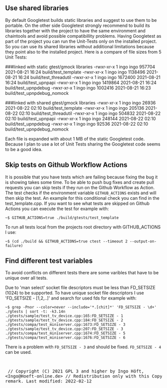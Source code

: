 ## Use shared libraries
By default Googletest builds static libraries and suggest to use them to be
portable. On the other side Googletest strongly recommend to build its
libraries together with the project to have the same environment and chaintools
and avoid possible compatibillity problems. Having Googletest as part of the
project you can run the Unit-Tests only on the installed project. So you can
use its shared libraries without additional limitations because they point also
to the installed project. Here is a compare of file sizes from 5 Unit Tests:

###linked with static gtest/gmock libraries
    -rwxr-xr-x 1 ingo ingo  957704 2021-08-21 16:24 build/test_template
    -rwxr-xr-x 1 ingo ingo 1138496 2021-08-21 16:24 build/test_threadutil
    -rwxr-xr-x 1 ingo ingo 1672400 2021-08-21 16:24 build/test_upnpapi
    -rwxr-xr-x 1 ingo ingo 1419864 2021-08-21 16:24 build/test_upnpdebug
    -rwxr-xr-x 1 ingo ingo 1002416 2021-08-21 16:23 build/test_upnpdebug_nomock

###linked with shared gtest/gmock libraries
    -rwxr-xr-x 1 ingo ingo  26936 2021-08-22 02:10 build/test_template
    -rwxr-xr-x 1 ingo ingo 205136 2021-08-22 02:10 build/test_threadutil
    -rwxr-xr-x 1 ingo ingo 504832 2021-08-22 02:10 build/test_upnpapi
    -rwxr-xr-x 1 ingo ingo 248144 2021-08-22 02:10 build/test_upnpdebug
    -rwxr-xr-x 1 ingo ingo  92536 2021-08-22 02:10 build/test_upnpdebug_nomock

Each file is expanded with about 1 MB of the static Googletest code. Because I
plan to use a lot of Unit Tests sharing the Googletest code seems to be a good
idea.

## Skip tests on Github Workflow Actions
It is possible that you have tests which are failing because fixing the bug it
is showing takes some time. To be able to push bug fixes and create pull
requests you can skip tests if they run on the Github Workflow as Action. The
test checks if the environment variable `GITHUB_ACTIONS` exists and will then
skip the test. An example for this conditional check you can find in the
test_template.cpp. If you want to see what tests are skipped on Github Actions
you can execute the test for example with:

    ~$ GITHUB_ACTIONS=true ./build/gtests/test_template

To run all tests local from the projects root directory with GITHUB_ACTIONS I use:

    ~$ (cd ./build && GITHUB_ACTIONS=true ctest --timeout 2 --output-on-failure)

## Find different test variables
To avoid conflicts on different tests there are some varibles that have to be
unique over all tests.

Due to 'man select' socket file descriptors must be less than FD_SETSIZE (1024)
to be supported. To have unique socket file descriptors I use 'FD_SETSIZE -
[1,2,..]' and search for used fds for example with:

    ~$ grep -Pnor --color=never --include='*.[chit]*' 'FD_SETSIZE - \d+' ./gtests | sort -t: -k3.14n
    ./gtests/sample/test_tv_device.cpp:165:FD_SETSIZE - 1
    ./gtests/sample/test_tv_device.cpp:184:FD_SETSIZE - 2
    ./gtests/compa/test_miniserver.cpp:1673:FD_SETSIZE - 3
    ./gtests/sample/test_tv_device.cpp:207:FD_SETSIZE - 3
    ./gtests/compa/test_miniserver.cpp:1674:FD_SETSIZE - 5
    ./gtests/compa/test_miniserver.cpp:1676:FD_SETSIZE - 6

There is a problem with `FD_SETSIZE - 3` and should be fixed. `FD_SETSIZE - 4`
can be used.

<br /><pre>
// Copyright (C) 2021 GPL 3 and higher by Ingo Höft,  &#60;Ingo&#64;Hoeft-online.de&#62;
// Redistribution only with this Copyright remark. Last modified: 2022-02-12
</pre>
